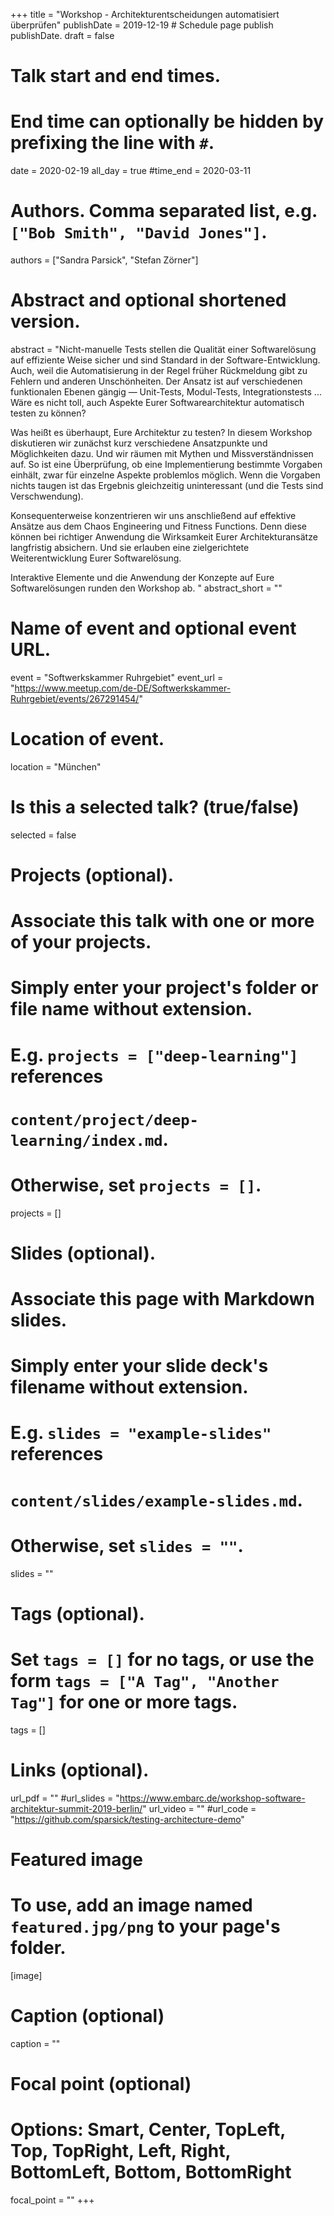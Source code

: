 +++
title = "Workshop - Architekturentscheidungen automatisiert überprüfen"
publishDate = 2019-12-19  # Schedule page publish publishDate.
draft = false

# Talk start and end times.
#   End time can optionally be hidden by prefixing the line with `#`.
date = 2020-02-19
all_day = true
#time_end = 2020-03-11

# Authors. Comma separated list, e.g. `["Bob Smith", "David Jones"]`.
authors = ["Sandra Parsick", "Stefan Zörner"]

# Abstract and optional shortened version.
abstract = "Nicht-manuelle Tests stellen die Qualität einer Softwarelösung auf effiziente Weise sicher und sind Standard in der Software-Entwicklung.
Auch, weil die Automatisierung in der Regel früher Rückmeldung gibt zu Fehlern und anderen Unschönheiten.
Der Ansatz ist auf verschiedenen funktionalen Ebenen gängig — Unit-Tests, Modul-Tests, Integrationstests ...
Wäre es nicht toll, auch Aspekte Eurer Softwarearchitektur automatisch testen zu können?

Was heißt es überhaupt, Eure Architektur zu testen?
In diesem Workshop diskutieren wir zunächst kurz verschiedene Ansatzpunkte und Möglichkeiten dazu.
Und wir räumen mit Mythen und Missverständnissen auf.
So ist eine Überprüfung, ob eine Implementierung bestimmte Vorgaben einhält, zwar für einzelne Aspekte problemlos möglich.
Wenn die Vorgaben nichts taugen ist das Ergebnis gleichzeitig uninteressant (und die Tests sind Verschwendung).

Konsequenterweise konzentrieren wir uns anschließend auf effektive Ansätze aus dem Chaos Engineering  und Fitness Functions.
Denn diese können bei richtiger Anwendung die Wirksamkeit Eurer Architekturansätze langfristig absichern.
Und sie erlauben eine zielgerichtete Weiterentwicklung Eurer Softwarelösung.

Interaktive Elemente und die Anwendung der Konzepte auf Eure Softwarelösungen runden den Workshop ab.
"
abstract_short = ""

# Name of event and optional event URL.
event = "Softwerkskammer Ruhrgebiet"
event_url = "https://www.meetup.com/de-DE/Softwerkskammer-Ruhrgebiet/events/267291454/"

# Location of event.
location = "München"

# Is this a selected talk? (true/false)
selected = false

# Projects (optional).
#   Associate this talk with one or more of your projects.
#   Simply enter your project's folder or file name without extension.
#   E.g. `projects = ["deep-learning"]` references
#   `content/project/deep-learning/index.md`.
#   Otherwise, set `projects = []`.
projects = []

# Slides (optional).
#   Associate this page with Markdown slides.
#   Simply enter your slide deck's filename without extension.
#   E.g. `slides = "example-slides"` references
#   `content/slides/example-slides.md`.
#   Otherwise, set `slides = ""`.
slides = ""

# Tags (optional).
#   Set `tags = []` for no tags, or use the form `tags = ["A Tag", "Another Tag"]` for one or more tags.
tags = []

# Links (optional).
url_pdf = ""
#url_slides = "https://www.embarc.de/workshop-software-architektur-summit-2019-berlin/"
url_video = ""
#url_code = "https://github.com/sparsick/testing-architecture-demo"

# Featured image
# To use, add an image named `featured.jpg/png` to your page's folder.
[image]
  # Caption (optional)
  caption = ""

  # Focal point (optional)
  # Options: Smart, Center, TopLeft, Top, TopRight, Left, Right, BottomLeft, Bottom, BottomRight
  focal_point = ""
+++
